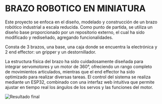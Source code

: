 # BRAZO ROBOTICO EN MINIATURA

Este proyecto se enfoca en el diseño, modelado y construcción de un brazo robótico industrial a escala reducida. Como punto de partida, se utiliza un diseño base proporcionado por un repositorio externo, el cual ha sido modificado y rediseñado, agregando funcionalidades.

Consta de 3 brazos, una base, una caja donde se encuentra la electrónica y 2 end effector: un gripper y un destornillador.

La estructura física del brazo ha sido cuidadosamente diseñada para integrar servomotores y un motor de 360°, ofreciendo un rango completo de movimientos articulados, mientras que el end effector ha sido optimizado para realizar diversas tareas. El control del sistema se realiza mediante un ESP32, combinado con una interfaz web intuitiva que permite ajustar en tiempo real los ángulos de los servos y las funciones del motor.

![Resultado final](https://github.com/user-attachments/assets/a494b792-5563-4bb4-96a3-bf91346a369c)
